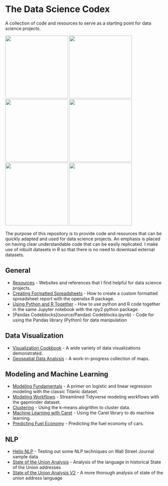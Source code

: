 # The Data Science Codex

A collection of code and resources to serve as a starting point for data science projects. 

<span>
<a href = "https://github.com/jessecambon/Data-Science-Cookbook/blob/master/source/Chart_Collection.md#lollipop"><img src="https://github.com/jessecambon/Data-Science-Cookbook/blob/master/source/Chart_Collection_files/figure-markdown_github/lollipop-1.png" height="200px"/></a>
<a href = "https://github.com/jessecambon/Data-Science-Cookbook/blob/master/source/Chart_Collection.md#bubbleplot"><img src="https://github.com/jessecambon/Data-Science-Cookbook/blob/master/source/Chart_Collection_files/figure-markdown_github/bubbleplot-1.png" height="200px"/></a>
<a href = "https://github.com/jessecambon/Data-Science-Cookbook/blob/master/source/Geospatial_Analysis.md"><img src="https://github.com/jessecambon/Data-Science-Codex/blob/master/source/Geospatial_Analysis_files/figure-markdown_github/unnamed-chunk-2-1.png" height="200px"/></a> 
<a href = "https://github.com/jessecambon/Data-Science-Cookbook/blob/master/source/Chart_Collection.md#ridgeplot"><img src="https://raw.githubusercontent.com/jessecambon/Data-Science-Codex/master/source/Chart_Collection_files/figure-markdown_github/ridge-1.png" height="200px"/></a> 
<a href = "https://github.com/jessecambon/Data-Science-Cookbook/blob/master/source/Titanic.md#logistic-regression-model"><img src="https://github.com/jessecambon/Data-Science-Codex/blob/master/source/Titanic_files/figure-markdown_github/logistic-regression-2.png" height="200px"/></a> 
<a href = "https://github.com/jessecambon/Data-Science-Cookbook/blob/master/source/Titanic.md#logistic-regression-model"><img src="https://github.com/jessecambon/Data-Science-Cookbook/blob/master/source/Titanic_files/figure-markdown_github/logistic-regression-1.png" height="200px"/></a> 
</span>


The purpose of this repository is to provide code and resources that can be quickly adapted and used for data science projects. An emphasis is placed on having clear understandable code that can be easily replicated. I make use of inbuilt datasets in R so that there is no need to download external datasets.


## General 
* [Resources](Resources.md) - Websites and references that I find helpful for data science projects.
* [Creating Formatted Spreadsheets](source/Create_Formatted_Spreadsheet.md) - How to create a custom formatted spreadsheet report with the openxlsx R package.
* [Using Python and R Together](source/R-Python-Hybrid.ipynb) - How to use python and R code together in the same Jupyter notebook with the rpy2 python package.
* [Pandas Codeblocks](source/Pandas\ Codeblocks.ipynb) - Code for using the Pandas library (Python) for data manipulation 

## Data Visualization
* [Visualization Cookbook](source/Chart_Collection.md) - A wide variety of data visualizations demonstrated.
* [Geospatial Data Analysis](source/Geospatial_Analysis.md) - A work-in-progress collection of maps. 

## Modeling and Machine Learning 
* [Modeling Fundamentals](source/Titanic.md) - A primer on logistic and linear regression modeling with the classic Titanic dataset.
* [Modeling Workflows](source/Modeling_Workflow.md) - Streamlined Tidyverse modeling workflows with the gapminder dataset.
* [Clustering](source/Clustering.md) - Using the k-means alogrithm to cluster data.
* [Machine Learning with Caret](source/Caret.md) - Using the Caret library to do machine learning.
* [Predicting Fuel Economy](source/Vehicles.md) - Predicting the fuel economy of cars.

## NLP 
* [Hello NLP](source/Hello_NLP.ipynb) - Testing out some NLP techniques on Wall Street Journal sample data
* [State of the Union Analysis](source/state_of_union.ipynb) - Analysis of the language in historical State of the Union addresses
* [State of the Union Analysis V2](source/state_of_union_v2.ipynb) - A more thorough analysis of state of the union address language
